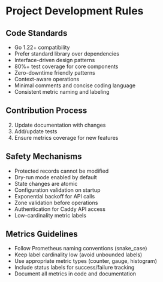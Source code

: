 # Project Development Rules

## Code Standards

- Go 1.22+ compatibility
- Prefer standard library over dependencies
- Interface-driven design patterns
- 80%+ test coverage for core components
- Zero-downtime friendly patterns
- Context-aware operations
- Minimal comments and concise coding language
- Consistent metric naming and labeling

## Contribution Process

2. Update documentation with changes
3. Add/update tests
4. Ensure metrics coverage for new features

## Safety Mechanisms

- Protected records cannot be modified
- Dry-run mode enabled by default
- State changes are atomic
- Configuration validation on startup
- Exponential backoff for API calls
- Zone validation before operations
- Authentication for Caddy API access
- Low-cardinality metric labels

## Metrics Guidelines

- Follow Prometheus naming conventions (snake_case)
- Keep label cardinality low (avoid unbounded labels)
- Use appropriate metric types (counter, gauge, histogram)
- Include status labels for success/failure tracking
- Document all metrics in code and documentation
